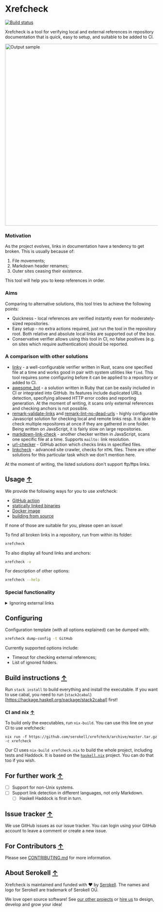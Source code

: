<!--
 - SPDX-FileCopyrightText: 2018-2021 Serokell <https://serokell.io>
 -
 - SPDX-License-Identifier: MPL-2.0
 -->

# Xrefcheck

[![Build status](https://badge.buildkite.com/75461331a6058b334383cdfca1071dc1f908b70cf069d857b7.svg?branch=master)](https://buildkite.com/serokell/xrefcheck)

Xrefcheck is a tool for verifying local and external references in repository documentation that is quick, easy to setup, and suitable to be added to CI.

<img src="https://user-images.githubusercontent.com/5394217/70820564-06b06e00-1dea-11ea-9680-27f661ca2a58.png" alt="Output sample" width="600"/>

### Motivation

As the project evolves, links in documentation have a tendency to get broken. This is usually because of:
1. File movements;
2. Markdown header renames;
3. Outer sites ceasing their existence.

This tool will help you to keep references in order.

### Aims

Comparing to alternative solutions, this tool tries to achieve the following points:

* Quickness - local references are verified instantly even for moderately-sized repositories.
* Easy setup - no extra actions required, just run the tool in the repository root.
Both relative and absolute local links are supported out of the box.
* Conservative verifier allows using this tool in CI, no false positives (e.g. on sites which require authentication) should be reported.

### A comparison with other solutions

* [linky](https://github.com/mattias-p/linky) - a well-configurable verifier written in Rust, scans one specified file at a time and works good in pair with system utilities like `find`.
  This tool requires some configuring before it can be applied to a repository or added to CI.
* [awesome_bot](https://github.com/dkhamsing/awesome_bot) - a solution written in Ruby that can be easily included in CI or integrated into GitHub.
  Its features include duplicated URLs detection, specifying allowed HTTP error codes and reporting generation.
  At the moment of writing, it scans only external references and checking anchors is not possible.
* [remark-validate-links](https://github.com/remarkjs/remark-validate-links) and [remark-lint-no-dead-urls](https://github.com/davidtheclark/remark-lint-no-dead-urls) - highly configurable Javascript solution for checking local and remote links resp.
  It is able to check multiple repositores at once if they are gathered in one folder.
  Being written on JavaScript, it is fairly slow on large repositories.
* [markdown-link-check](https://github.com/tcort/markdown-link-check) - another checker written in JavaScript, scans one specific file at a time.
  Supports `mailto:` link resolution.
* [url-checker](https://github.com/paramt/url-checker) - GitHub action which checks links in specified files.
* [linkcheck](https://github.com/filiph/linkcheck) - advanced site crawler, checks for `HTML` files. There are other solutions for this particular task which we don't mention here.

At the moment of writing, the listed solutions don't support ftp/ftps links.

## Usage [↑](#xrefcheck)

We provide the following ways for you to use xrefcheck:

- [GitHub action](https://github.com/marketplace/actions/xrefcheck)
- [statically linked binaries](https://github.com/serokell/xrefcheck/releases)
- [Docker image](https://hub.docker.com/r/serokell/xrefcheck)
- [building from source](#build-instructions-)

If none of those are suitable for you, please open an issue!

To find all broken links in a repository, run from within its folder:

```sh
xrefcheck
```

To also display all found links and anchors:

```sh
xrefcheck -v
```

For description of other options:

```sh
xrefcheck --help
```


### Special functionality

<details>
  <summary>Ignoring external links</summary>

  If you want some external links to not be verified, you can use one of the following ways to ignore those links:

1. Add the regular expression that matches the ignoring link to the `ignoreRefs` parameter of your config file.

    For example:
    ```yaml
    ignoreRefs:
      - https://bad.reference.(org|com)(/?)
    ```
    allows to ignore both `https://bad.reference.org` and `https://bad.reference.com` with or without last "/".

2. Add right in-place annotation using one of the following ignoring modes (each mode is just a comment with a certain syntax).

    * Ignore the link:

        There are several ways to add this annotation:

      * Just add it like a regular text before the ignoring link.

        ```markdown
        Bad ['com' reference](https://bad.reference.com) <!-- xrefcheck: ignore link --> and bad ['org' reference](https://bad.reference.org)
        ```

      * Separate the ignoring link from the annotation and the following text with single new lines.

        ```markdown
        Bad ['com' reference](https://bad.reference.com) and bad <!-- xrefcheck: ignore link -->
        ['org'](https://bad.reference.org)
        reference
        ```

        Therefore only `https://bad.reference.org` will be ignored.

      * If the ignoring link is the first in a paragraph, then the annotation can also be added before a paragraph.

        ```markdown
        <!-- xrefcheck: ignore link -->
        [Bad 'org' reference](https://bad.reference.org)
        [Bad 'com' reference](https://bad.reference.com)
        ```

        It is still the same `https://bad.reference.org` will be ignored in this case.

    * Ignore the paragraph:

        ```markdown
        <!-- xrefcheck: ignore paragraph -->
        Bad ['org' reference](https://bad.reference.org)
        Bad ['com' reference](https://bad.reference.com)

        Bad ['io' reference](https://bad.reference.io)
        ```

        In this way, `https://bad.reference.org` and `https://bad.reference.com` will be ignored and `https://bad.reference.io` will still be verified.

    * Ignore the whole file:
        ```markdown
        <!-- a comment -->
        <!-- another comment -->

        <!-- xrefcheck: ignore file -->
        ...the rest of the file...
        ```

        Using this you can ignore the whole file.
        </details>

## Configuring

Configuration template (with all options explained) can be dumped with:

```sh
xrefcheck dump-config -t GitHub
```

Currently supported options include:
* Timeout for checking external references;
* List of ignored folders.

## Build instructions [↑](#xrefcheck)

Run `stack install` to build everything and install the executable.
If you want to use cabal, you need to run (`stack2cabal`)[https://hackage.haskell.org/package/stack2cabal] first!

### CI and nix [↑](#xrefcheck)

To build only the executables, run `nix-build`. You can use this line on your CI to use xrefcheck:
```
nix run -f https://github.com/serokell/xrefcheck/archive/master.tar.gz -c xrefcheck
```

Our CI uses `nix-build xrefcheck.nix` to build the whole project, including tests and Haddock.
It is based on the [`haskell.nix`](https://input-output-hk.github.io/haskell.nix/) project.
You can do that too if you wish.

## For further work [↑](#xrefcheck)

- [ ] Support for non-Unix systems.
- [ ] Support link detection in different languages, not only Markdown.
  - [ ] Haskell Haddock is first in turn.

## Issue tracker [↑](#xrefcheck)

We use GitHub issues as our issue tracker.
You can login using your GitHub account to leave a comment or create a new issue.

## For Contributors [↑](#xrefcheck)

Please see [CONTRIBUTING.md](/.github/CONTRIBUTING.md) for more information.

## About Serokell [↑](#xrefcheck)

Xrefcheck is maintained and funded with ❤️ by [Serokell](https://serokell.io/).
The names and logo for Serokell are trademark of Serokell OÜ.

We love open source software! See [our other projects](https://serokell.io/community?utm_source=github) or [hire us](https://serokell.io/hire-us?utm_source=github) to design, develop and grow your idea!

